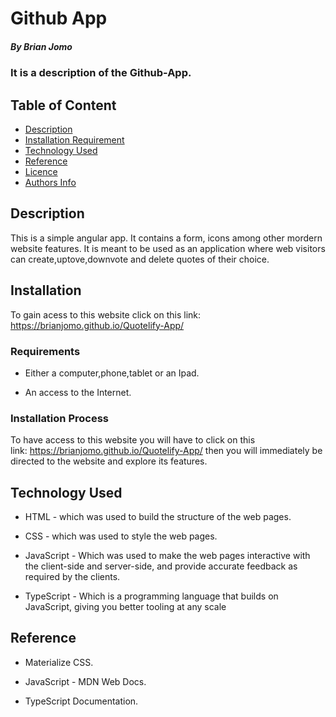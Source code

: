# Github App

##### By Brian Jomo 

### It is a description of the Github-App.

## Table of Content

+ [Description](#description)
+ [Installation Requirement](#Installation)
+ [Technology Used](#technology-used)
+ [Reference](#reference)
+ [Licence](#licence)
+ [Authors Info](#author-Info)

## Description
  
<p>This is a simple angular app. It contains a form, icons among other mordern website features. It is meant to be used as an application where web visitors can create,uptove,downvote and delete quotes of their choice.</p>

## Installation

To gain acess to this website click on this link: https://brianjomo.github.io/Quotelify-App/

### Requirements

* Either a computer,phone,tablet or an Ipad.

* An access to the Internet.


### Installation Process

To have access to this website you will have to click on this link: https://brianjomo.github.io/Quotelify-App/ then you will immediately be directed to the website and explore its features.
## Technology Used

* HTML - which was used to build the structure of the web pages.

* CSS - which was used to style the web pages.

* JavaScript - Which was used to make the web pages interactive with the client-side and server-side, and provide accurate feedback as required by the       clients.
* TypeScript - Which is a programming language that builds on JavaScript, giving you better tooling at any scale

## Reference

* Materialize CSS.

* JavaScript - MDN Web Docs.

* TypeScript Documentation.

